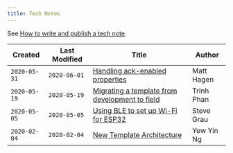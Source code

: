 ```yaml
---
title: Tech Notes
---
```


See [How to write and publish a tech note](how-to-write-and-publish-a-tech-note).

|Created|Last Modified|Title|Author|
|-|-|-|-|
|`2020-05-31`|`2020-06-01`|[Handling ack-enabled properties](00000002)|Matt Hagen|
|`2020-05-19`|`2020-05-19`|[Migrating a template from development to field](00000004)|Trinh Phan|
|`2020-05-05`|`2020-05-05`|[Using BLE to set up Wi-Fi for ESP32](00000008)|Steve Grau|
|`2020-02-04`|`2020-02-04`|[New Template Architecture](00000005)|Yew Yin Ng|

